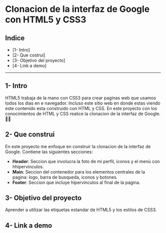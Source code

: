# Clonacion de la interfaz de Google con HTML5 y CSS3
## **Indice**
* [1- Intro]
* [2- Que costrui]
* [3- Objetivo del proyecto]
* [4- Link a  demo]
****
 ## 1- Intro
 HTML5 trabaja de la mano con CSS3 para crear paginas web que usamos todos los dias en e navegador. Incluso este sitio web en donde estas viendo este contenido esta construido con HTML y CSS. En este proyecto con los conocimientos de HTML y CSS realice la clonacion de la interfaz de Google. 🧐🤓
 
 ## 2- Que construi
 
 En este proyecto me enfoque en construir la clonacion de la interfaz de Google. Contiene las siguientes secciones:
 *  **Header**: Seccion que involucra la foto de mi perfil, iconos y el menù con hhipervinculos.
 * **Main**: Seccion del contenedor para los elementos centrales de la pagina: logo, barra de busqueda, iconos y botones.
 * **Footer**: Seccion que incluye hipervinculos al final de la pagina.
 ## 3- Objetivo del proyecto
 Aprender a utilizar las etiquetas estandar de HTML5 y los estilos de CSS3.
 ## 4- Link a demo
 
